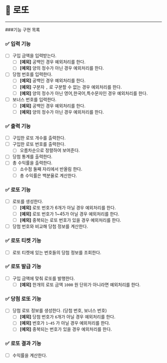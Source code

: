 # 🎯 로또

----

###기능 구현 목록

### ✅ 입력 기능
- [ ] 구입 금액을 입력받는다.
    - [ ] **[예외]** 공백인 경우 예외처리를 한다.
    - [ ] **[예외]** 양의 정수가 아닌 경우 예외처리를 한다.
- [ ] 당첨 번호를 입력한다.
    - [ ] **[예외]** 공백인 경우 예외처리를 한다.
    - [ ] **[예외]** 구분자 `,` 로 구분할 수 없는 경우 예외처리를 한다.
    - [ ] **[예외]** 양의 정수가 아닌 영어,한국어,특수문자인 경우 예외처리를 한다.
- [ ] 보너스 번호를 입력한다.
    - [ ] **[예외]** 공백인 경우 예외처리를 한다.
    - [ ] **[예외]** 양의 정수가 아닌 경우 예외처리를 한다.

### ✅ 출력 기능
- [ ] 구입한 로또 개수를 출력한다.
- [ ] 구입한 로또 번호를 출력한다.
    - [ ] 오름차순으로 정렬하여 보여준다.
- [ ] 당첨 통계를 출력한다.
- [ ] 총 수익률을 출력한다.
    - [ ] 소수점 둘째 자리에서 반올림 한다.
    - [ ] 총 수익률은 백분율로 계산한다.

### ✅ 로또 기능
- [ ] 로또를 생성한다.
    - [ ] **[예외]** 로또 번호가 6개가 아닐 경우 예외처리를 한다.
    - [ ] **[예외]** 로또 번호가 1~45가 아닐 경우 예외처리를 한다.
    - [ ] **[예외]** 중복되는 로또 번호가 있을 경우 예외처리를 한다.
- [ ] 당첨 번호와 비교해 당첨 정보를 계산한다.

### ✅ 로또 티켓 기능
- [ ] 로또 티켓에 있는 번호들의 당첨 정보를 조회한다.

### ✅ 로또 발급 기능
- [ ] 구입 금액에 맞춰 로또를 발행한다.
    - [ ] **[예외]** 한개의 로또 금액 `1000` 원 단위가 아니라면 예외처리를 한다.

### ✅ 당첨 로또 기능
- [ ] 당첨 로또 정보를 생성한다. (당첨 번호, 보너스 번호)
    - [ ] **[예외]** 당첨 번호가 `6`개가 아닐 경우 예외처리를 한다.
    - [ ] **[예외]** 번호가 `1~45` 가 아닐 경우 예외처리를 한다.
    - [ ] **[예외]** 중복되는 번호가 있을 경우 예외처리를 한다.

### ✅ 로또 결과 기능
- [ ] 수익률을 계산한다.
